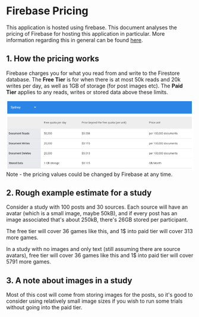 # Firebase Pricing
This application is hosted using firebase. This document analyses the pricing of Firebase for hosting this application in particular. More information regarding this in general can be found [here](https://cloud.google.com/firestore/pricing).

## 1. How the pricing works
Firebase charges you for what you read from and write to the Firestore database. The **Free Tier** is for when there is at most 50k reads and 20k writes per day, as well as 1GB of storage (for post images etc). The **Paid Tier** applies to any reads, writes or stored data above these limits.

<img src="./screenshots/firebase-pricing.png">
Note - the pricing values could be changed by Firebase at any time.

## 2. Rough example estimate for a study
Consider a study with 100 posts and 30 sources. Each source will have an avatar (which is a small image, maybe 50kB), and if every post has an image associated that's about 250kB, there's 26GB stored per participant. 

The free tier will cover 36 games like this, and 1$ into paid tier will cover 313 more games.

In a study with no images and only text (still assuming there are source avatars), free tier will cover 36 games like this and 1$ into paid tier will cover 5791 more games.

## 3. A note about images in a study
Most of this cost will come from storing images for the posts, so it's good to consider using relatively small image sizes if you wish to run some trials without going into the paid tier.